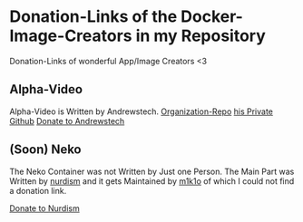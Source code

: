 # Donation-Links of the Docker-Image-Creators in my Repository

Donation-Links of wonderful App/Image Creators
<3




## Alpha-Video
Alpha-Video is Written by Andrewstech. [Organization-Repo](https://github.com/unofficial-skills/alpha-video) [his Private Github](https://github.com/andrewstech)
[Donate to Andrewstech](https://paypal.me/andrewstechyoutube "Andrew's Tech Paypal")


## (Soon) Neko

The Neko Container was not Written by Just one Person.
The Main Part was Written by [nurdism](https://github.com/nurdism/neko) and it gets Maintained by [m1k1o](https://github.com/m1k1o/neko) of which I could not find a donation link.

[Donate to Nurdism](https://www.patreon.com/nurdism)
